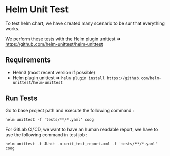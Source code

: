 # Helm Unit Test

To test helm chart, we have created many scenario to be sur that everything works.

We perform these tests with the Helm plugin unittest => https://github.com/helm-unittest/helm-unittest

## Requirements

- Helm3 (most recent version if possible)
- Helm plugin unittest => `helm plugin install https://github.com/helm-unittest/helm-unittest`

## Run Tests

Go to base project path and execute the following command :

`helm unittest -f 'tests/**/*.yaml' coog`

For GitLab CI/CD, we want to have an human readable report, we have to use the following command in test job :

`helm unittest -t JUnit -o unit_test_report.xml -f 'tests/**/*.yaml' coog`